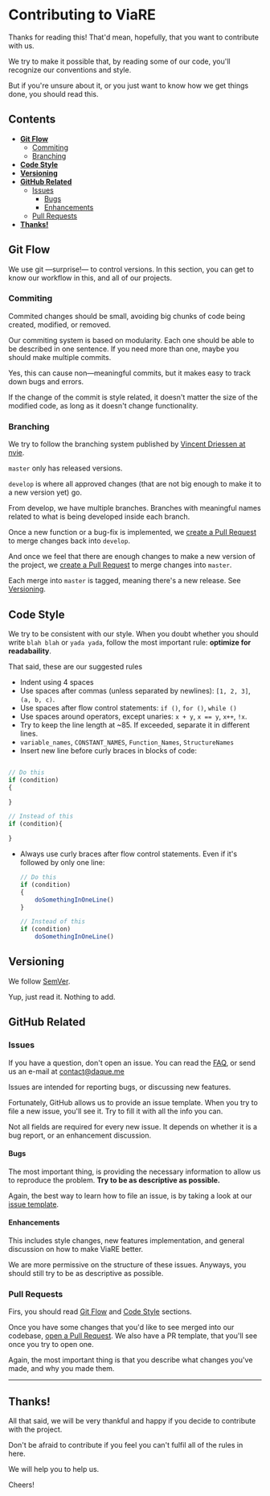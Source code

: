 # Contributing to ViaRE

Thanks for reading this! That'd mean, hopefully, that you want to contribute
with us.

We try to make it possible that, by reading some of our code, you'll recognize
our conventions and style.

But if you're unsure about it, or you just want to know how we get things done,
you should read this.

## Contents

- [**Git Flow**](#git-flow)
    - [Commiting](#commiting)
    - [Branching](#branching)
- [**Code Style**](#code-style)
- [**Versioning**](#versioning)
- [**GitHub Related**](#github-related)
    - [Issues](#issues)
        - [Bugs](#bugs)
        - [Enhancements](#enhancements)
    - [Pull Requests](#pull-requests)
- [**Thanks!**](#thanks)

## Git Flow

We use git —surprise!— to control versions. In this section, you can get to
know our workflow in this, and all of our projects.

### Commiting

Commited changes should be small, avoiding big chunks of code being created,
modified, or removed.

Our commiting system is based on modularity. Each one should be able to be
described in one sentence. If you need more than one, maybe you should make
multiple commits.

Yes, this can cause non—meaningful commits, but it makes easy to track down
bugs and errors.

If the change of the commit is style related, it doesn't matter the size of the
modified code, as long as it doesn't change functionality.

### Branching

We try to follow the branching system published by [Vincent Driessen at nvie](https://nvie.com/posts/a-successful-git-branching-model/).

`master` only has released versions. 

`develop` is where all approved changes (that are not big enough to make it to
a new version yet) go.

From develop, we have multiple branches. Branches with meaningful names related
to what is being developed inside each branch.

Once a new function or a bug-fix is implemented, we [create a Pull Request](#pull-requests)
to merge changes back into `develop`.

And once we feel that there are enough changes to make a new version of the
project, we [create a Pull Request](#pull-requests) to merge changes into
`master`.

Each merge into `master` is tagged, meaning there's a new release. 
See [Versioning](#versioning).

## Code Style

We try to be consistent with our style. When you doubt whether you should write
`blah blah` or `yada yada`, follow the most important rule:
**optimize for readabaility**.

That said, these are our suggested rules

- Indent using 4 spaces
- Use spaces after commas (unless separated by newlines): `[1, 2, 3]`, `(a, b, c)`.
- Use spaces after flow control statements: `if ()`, `for ()`, `while ()`
- Use spaces around operators, except unaries: `x + y`, `x == y`, `x++`, `!x`.
- Try to keep the line length at ~85. If exceeded, separate it in different lines.
- `variable_names`, `CONSTANT_NAMES`, `Function_Names`, `StructureNames`
- Insert new line before curly braces in blocks of code:

```js

// Do this
if (condition)
{

}

// Instead of this
if (condition){

}
```

- Always use curly braces after flow control statements. Even if it's followed
by only one line:

    ```js
    // Do this
    if (condition)
    {
        doSomethingInOneLine()
    }

    // Instead of this
    if (condition)
        doSomethingInOneLine()
    ```

## Versioning

We follow [SemVer](https://semver.org/).

Yup, just read it. Nothing to add.

## GitHub Related

### Issues

If you have a question, don't open an issue. You can read the
[FAQ](https://github.com/daque-dev/viare/blob/master/FAQ.md), or send us an e-mail
at [contact@daque.me](mailto:contact@daque.me?Subject=Question)

Issues are intended for reporting bugs, or discussing new features.

Fortunately, GitHub allows us to provide an issue template. When you try to file
a new issue, you'll see it. Try to fill it with all the info you can.

Not all fields are required for every new issue. It depends on whether it is a bug
report, or an enhancement discussion.

#### Bugs

The most important thing, is providing the necessary information to allow us to
reproduce the problem. **Try to be as descriptive as possible.**

Again, the best way to learn how to file an issue, is by taking a look at our
[issue template](https://github.com/daque-dev/viare/issues/new).

#### Enhancements

This includes style changes, new features implementation, and general discussion
on how to make ViaRE better. 

We are more permissive on the structure of these issues. Anyways, you should still
try to be as descriptive as possible.

### Pull Requests

Firs, you should read [Git Flow](#git-flow) and [Code Style](#code-style) sections.

Once you have some changes that you'd like to see merged into our codebase, [open a
Pull Request](https://github.com/daque-dev/viare/pull/new/master). We also have
a PR template, that you'll see once you try to open one.

Again, the most important thing is that you describe what changes you've made, and
why you made them.

---

## Thanks!

All that said, we will be very thankful and happy if you decide to contribute with
the project.

Don't be afraid to contribute if you feel you can't fulfil all of the rules in here.

We will help you to help us.

Cheers!